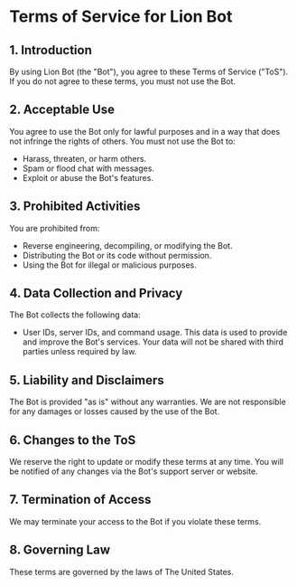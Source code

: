 # Terms of Service for Lion Bot

## 1. Introduction
By using Lion Bot (the "Bot"), you agree to these Terms of Service ("ToS"). If you do not agree to these terms, you must not use the Bot.

## 2. Acceptable Use
You agree to use the Bot only for lawful purposes and in a way that does not infringe the rights of others. You must not use the Bot to:
- Harass, threaten, or harm others.
- Spam or flood chat with messages.
- Exploit or abuse the Bot's features.

## 3. Prohibited Activities
You are prohibited from:
- Reverse engineering, decompiling, or modifying the Bot.
- Distributing the Bot or its code without permission.
- Using the Bot for illegal or malicious purposes.

## 4. Data Collection and Privacy
The Bot collects the following data:
- User IDs, server IDs, and command usage.
This data is used to provide and improve the Bot's services. Your data will not be shared with third parties unless required by law.

## 5. Liability and Disclaimers
The Bot is provided "as is" without any warranties. We are not responsible for any damages or losses caused by the use of the Bot.

## 6. Changes to the ToS
We reserve the right to update or modify these terms at any time. You will be notified of any changes via the Bot's support server or website.

## 7. Termination of Access
We may terminate your access to the Bot if you violate these terms.

## 8. Governing Law
These terms are governed by the laws of The United States.
